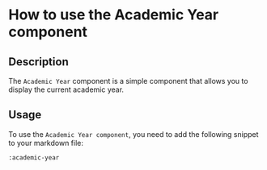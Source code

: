 # How to use the Academic Year component

## Description

The `Academic Year` component is a simple component that allows you to display the current academic year.

## Usage

To use the `Academic Year component`, you need to add the following snippet to your markdown file:

```markdown
:academic-year
```
